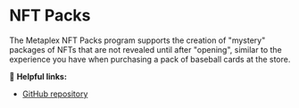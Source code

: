 # NFT Packs

The Metaplex NFT Packs program supports the creation of "mystery" packages of NFTs that are not revealed until after "opening", similar to the experience you have when purchasing a pack of baseball cards at the store.

🔗 **Helpful links:**

- [GitHub repository](https://github.com/metaplex-foundation/metaplex-program-library/tree/master/nft-packs/program)